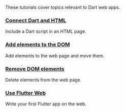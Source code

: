 These tutorials cover topics relevant to Dart web apps.

<div class="card-grid no_toc_section">
  <div class="card">
    <h3><a href="/tutorials/web/low-level-html/connect-dart-html">Connect Dart and HTML</a></h3>
    <p> Include a Dart script in an HTML page. </p>
  </div>
  <div class="card">
    <h3><a href="/tutorials/web/low-level-html/add-elements">Add elements to the DOM</a></h3>
    <p> Add elements to the web page and move them. </p>
  </div>
  <div class="card">
    <h3><a href="/tutorials/web/low-level-html/remove-elements">Remove DOM elements</a></h3>
    <p> Delete elements from the web page. </p>
  </div>
  <div class="card">
    <h3><a href="{{site.flutter-docs}}/get-started/codelab-web">Use Flutter Web</a></h3>
    <p>Write your first Flutter app on the web.</p>
  </div>
</div>
